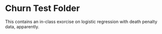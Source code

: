 # Churn Test Folder

This contains an in-class exorcise on logistic regression with death penalty data, apparently.
